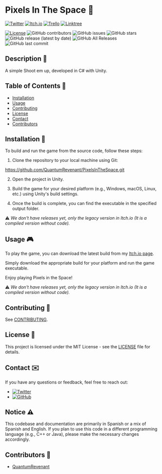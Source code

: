 # Pixels In The Space 🚀

<!--
![Logo](Assets/Images/Logos/Logo.png)
[![Build Status](https://img.shields.io/badge/build_status-red)](https://github.com/QuantumRevenant/PixelsInTheSpace/actions)
-->

[![Twitter](https://img.shields.io/badge/Twitter-%231DA1F2.svg?style=for-the-badge&logo=Twitter&logoColor=white)](https://twitter.com/QuantumRevenant)
[![Itch.io](https://img.shields.io/badge/Itch-%23FF0B34.svg?style=for-the-badge&logo=Itch.io&logoColor=white)](https://quantumrevenant.itch.io/pixels-in-the-space)
[![Trello](https://img.shields.io/badge/Trello-%23026AA7.svg?style=for-the-badge&logo=Trello&logoColor=white)](https://trello.com/b/QtfrrCa4/pixels-in-the-space)
[![Linktree](https://img.shields.io/badge/linktree-1de9b6?style=for-the-badge&logo=linktree&logoColor=white)](https://linktr.ee/quantumrevenant)

[![License](https://img.shields.io/badge/License-MIT-blue.svg)](LICENSE)
![GitHub contributors](https://img.shields.io/github/contributors/QuantumRevenant/PixelsInTheSpace)
![GitHub issues](https://img.shields.io/github/issues-raw/QuantumRevenant/PixelsInTheSpace)
![GitHub stars](https://img.shields.io/github/stars/QuantumRevenant/PixelsInTheSpace)
![GitHub release (latest by date)](https://img.shields.io/github/v/release/QuantumRevenant/PixelsInTheSpace)
![GitHub All Releases](https://img.shields.io/github/downloads/QuantumRevenant/PixelsInTheSpace/total)
![GitHub last commit](https://img.shields.io/github/last-commit/QuantumRevenant/PixelsInTheSpace)

## Description 📄

A simple Shoot em up, developed in C# with Unity.

## Table of Contents 📜

- [Installation](#installation)
- [Usage](#usage)
- [Contributing](#contributing)
- [License](#license)
- [Contact](#contact)
- [Contributors](#contributors)
<!--
- [Dependencies](#dependencies)
-->
## Installation 🔧

To build and run the game from the source code, follow these steps:

1. Clone the repository to your local machine using Git:

https://github.com/QuantumRevenant/PixelsInTheSpace.git

2. Open the project in Unity.

3. Build the game for your desired platform (e.g., Windows, macOS, Linux, etc.) using Unity's build settings.

4. Once the build is complete, you can find the executable in the specified output folder.

⚠️ *We don't have releases yet, only the legacy version in Itch.io (It is a compiled version without code).*

## Usage :video_game:

To play the game, you can download the latest build from my [Itch.io page](https://quantumrevenant.itch.io/pixels-in-the-space).

Simply download the appropriate build for your platform and run the game executable.

Enjoy playing Pixels in the Space!
<!--
🚫 Bleeding-edge builds are generated automatically for every commit. You can see them [here](https://github.com/QuantumRevenant/PixelsInTheSpace/releases). 🚫
-->

⚠️ *We don't have releases yet, only the legacy version in Itch.io (It is a compiled version without code).*

## Contributing 🤝

See [CONTRIBUTING](CONTRIBUTING.md).

## License 📝

This project is licensed under the MIT License - see the [LICENSE](LICENSE) file for details.

## Contact ✉️

If you have any questions or feedback, feel free to reach out:

- [![Twitter](https://img.shields.io/badge/Twitter-%231DA1F2.svg?style=for-the-badge&logo=Twitter&logoColor=white)](https://twitter.com/QuantumRevenant)
- [![GitHub](https://img.shields.io/badge/github-%23121011.svg?style=for-the-badge&logo=github&logoColor=white)](https://github.com/YourGitHubUsername)

## Notice ⚠️

This codebase and documentation are primarily in Spanish or a mix of Spanish and English. If you plan to use this code in a different programming language (e.g., C++ or Java), please make the necessary changes accordingly.

## Contributors 👥

- [QuantumRevenant](https://github.com/QuantumRevenant)
<!--
## Dependencies 🔗
-->
<!-- 
If you're reading this, you've probably seen that previous versions of this Readme had links to Mindustry. I originally relied on Anuken's Mindustry Readme. I had no idea how to make a Readme.md. I now have more knowledge of this and used a better Readme. Adapted to my needs.
Thank you for understanding my inexperience and I'm sorry for only taking the Anuken template
 -->

